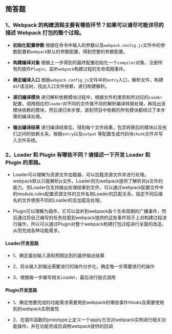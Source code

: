 ## 简答题

### 1、Webpack 的构建流程主要有哪些环节？如果可以请尽可能详尽的描述 Webpack 打包的整个过程。

- **初始化配置参数** 根据在命令中输入的参数以及`webpack.config.js`文件中的参数配置和`webpack`默认的参数配置，得到完整的参数配置。

- **构建编译对象** 根据上一步得到的最终配置初始化一个`compiler`对象，注册所有的插件`Plugin`，监听`webpack`构建过程的生命周期事件。

- **确定编译入口** 根据`webpack.config.js`文件中的`entry`入口，解析文件，构建`AST`语法树，找出入口文件依赖，递归构建解析。

- **递归编译模块** 递归解析依赖模块过程中，根据文件的类型和所对应的`Loader`配置，调用相应的`loader`对不同的文件做不同的解析编译转换处理，再找出该模块依赖的模块，然后递归本步骤，直到项目中依赖的所有模块都经过了本步骤的编译处理。

- **输出编译结果** 递归编译结束后，得到每个文件结果，包含转换后的模块以及他们之间的依赖关系，根据`entry`以及`output` 等配置生成代码块`chunk`文件并写入文件系统。

### 2、Loader 和 Plugin 有哪些不同？请描述一下开发 Loader 和 Plugin 的思路。

- Loader可以理解为资源文件加载器，可以加载资源文件并进行处理。webpack默认只能解析js文件，Loader则为webpack提供了解析非js文件的能力。但Loader仅支持输出处理结果到文件。可以通过webpack配置文件中的module.rules配置资源文件的文件名和Loader的匹配关系，指定不同后缀名的文件使用不同的Loader的去加载及处理。

- Plugin可以理解为插件，它可以监听到webpack各个生命周期的广播事件，然后通过将自己编写的任务挂载到webpack提供的这些事件钩子上对构建过程进行操作，所以可以通过Plugin对整个webpack构建打包过程进行全面的改造，从而完成各种功能需求。

#### Loader开发思路

- 1、确定最初输入源和预期达到的最终输出结果

- 2、将从输入到输出需要进行的操作分步化，确定每一步需要进行的操作

- 3、根据每一步编写相关Loader，最后进行链式调用

#### Plugin开发思路

- 1、确定想要完成的功能需求需要用到webpack的哪些事件Hooks及需要使用到的webpack实例属性

- 2、在插件函数的prototype上定义一个apply方法对webpack实例进行相关功能操作，并在功能完成后调用webpack提供的回调

